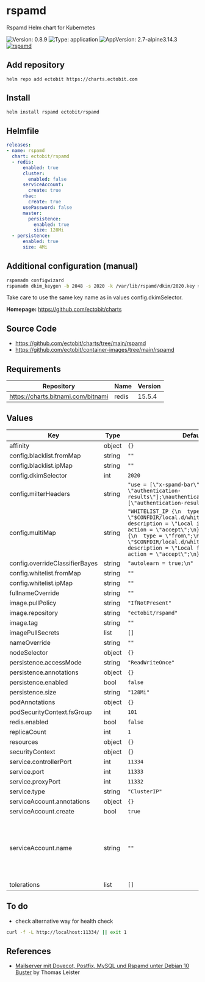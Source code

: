 # rspamd

Rspamd Helm chart for Kubernetes

![Version: 0.8.9](https://img.shields.io/badge/Version-0.8.9-informational?style=flat-square) ![Type: application](https://img.shields.io/badge/Type-application-informational?style=flat-square) ![AppVersion: 2.7-alpine3.14.3](https://img.shields.io/badge/AppVersion-2.7--alpine3.14.3-informational?style=flat-square)  [![rspamd](https://github.com/ectobit/charts/actions/workflows/rspamd.yml/badge.svg)](https://github.com/ectobit/charts/actions/workflows/rspamd.yml)

## Add repository

`helm repo add ectobit https://charts.ectobit.com`

## Install

```sh
helm install rspamd ectobit/rspamd
```

## Helmfile

```yaml
releases:
- name: rspamd
  chart: ectobit/rspamd
  - redis:
      enabled: true
      cluster:
        enabled: false
      serviceAccount:
        create: true
      rbac:
        create: true
      usePassword: false
      master:
        persistence:
          enabled: true
          size: 128Mi
  - persistence:
      enabled: true
      size: 4Mi
```

## Additional configuration (manual)

```sh
rspamadm configwizard
rspamadm dkim_keygen -b 2048 -s 2020 -k /var/lib/rspamd/dkim/2020.key > /var/lib/rspamd/dkim/2020.txt
```

Take care to use the same key name as in values config.dkimSelector.

**Homepage:** <https://github.com/ectobit/charts>

## Source Code

* <https://github.com/ectobit/charts/tree/main/rspamd>
* <https://github.com/ectobit/container-images/tree/main/rspamd>

## Requirements

| Repository | Name | Version |
|------------|------|---------|
| https://charts.bitnami.com/bitnami | redis | 15.5.4 |

## Values

| Key | Type | Default | Description |
|-----|------|---------|-------------|
| affinity | object | `{}` |  |
| config.blacklist.fromMap | string | `""` |  |
| config.blacklist.ipMap | string | `""` |  |
| config.dkimSelector | int | `2020` |  |
| config.milterHeaders | string | `"use = [\"x-spamd-bar\", \"x-spam-level\", \"authentication-results\"];\nauthenticated_headers = [\"authentication-results\"];\n"` |  |
| config.multiMap | string | `"WHITELIST_IP {\n  type = \"ip\";\n  map = \"$CONFDIR/local.d/whitelist_ip.map\";\n  description = \"Local ip whitelist\";\n  action = \"accept\";\n}\n\nWHITELIST_FROM {\n  type = \"from\";\n  map = \"$CONFDIR/local.d/whitelist_from.map\";\n  description = \"Local from whitelist\";\n  action = \"accept\";\n}\n"` |  |
| config.overrideClassifierBayes | string | `"autolearn = true;\n"` |  |
| config.whitelist.fromMap | string | `""` |  |
| config.whitelist.ipMap | string | `""` |  |
| fullnameOverride | string | `""` |  |
| image.pullPolicy | string | `"IfNotPresent"` |  |
| image.repository | string | `"ectobit/rspamd"` |  |
| image.tag | string | `""` |  |
| imagePullSecrets | list | `[]` |  |
| nameOverride | string | `""` |  |
| nodeSelector | object | `{}` |  |
| persistence.accessMode | string | `"ReadWriteOnce"` |  |
| persistence.annotations | object | `{}` |  |
| persistence.enabled | bool | `false` |  |
| persistence.size | string | `"128Mi"` |  |
| podAnnotations | object | `{}` |  |
| podSecurityContext.fsGroup | int | `101` |  |
| redis.enabled | bool | `false` |  |
| replicaCount | int | `1` |  |
| resources | object | `{}` |  |
| securityContext | object | `{}` |  |
| service.controllerPort | int | `11334` |  |
| service.port | int | `11333` |  |
| service.proxyPort | int | `11332` |  |
| service.type | string | `"ClusterIP"` |  |
| serviceAccount.annotations | object | `{}` |  |
| serviceAccount.create | bool | `true` |  |
| serviceAccount.name | string | `""` |  If not set and create is true, a name is generated using the fullname template |
| tolerations | list | `[]` |  |

## To do

- check alternative way for health check

```sh
curl -f -L http://localhost:11334/ || exit 1
```

## References

- [Mailserver mit Dovecot, Postfix, MySQL und Rspamd unter Debian 10 Buster](https://thomas-leister.de/mailserver-debian-buster/) by Thomas Leister
